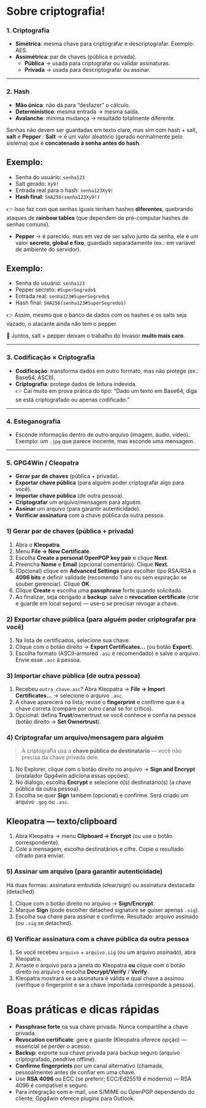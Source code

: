 # Sobre criptografia!

### 1. Criptografia
-   **Simétrica**: mesma chave para criptografar e descriptografar. Exemplo: AES.
-   **Assimétrica**: par de chaves (pública e privada).
    -   **Pública** → usada para criptografar ou validar assinaturas.
    -   **Privada** → usada para descriptografar ou assinar.

----------

### 2. Hash

-   **Mão única**: não dá para “desfazer” o cálculo.
-   **Determinístico**: mesma entrada → mesma saída.
-   **Avalanche**: mínima mudança → resultado totalmente diferente.  

Senhas não devem ser guardadas em texto claro, mas sim com hash + salt, **salt** e **Pepper** : **Salt** → é um valor aleatório (gerado normalmente pelo sistema) que é **concatenado à senha antes do hash**.    

## Exemplo: 
-	Senha do usuário: `senha123` 
-   Salt gerado: `Xy9!`  
-	Entrada real para o hash: `senha123Xy9!`  
-   **Hash final**: `SHA256(senha123Xy9!)`
       
👉 Isso faz com que senhas iguais tenham hashes **diferentes**, quebrando ataques de **rainbow tables** (que dependem de pré-computar hashes de senhas comuns).
    
-   **Pepper** → é parecido, mas em vez de ser salvo junto da senha, ele é um valor **secreto, global e fixo**, guardado separadamente (ex.: em variável de ambiente do servidor).
    
## Exemplo:  
-   Senha do usuário: `senha123`  
-   Pepper secreto: `#SuperSegredo$`  
-   Entrada real: `senha123#SuperSegredo$`  
-   Hash final: `SHA256(senha123#SuperSegredo$)`
        
👉 Assim, mesmo que o banco de dados com os hashes e os salts seja vazado, o atacante ainda não tem o pepper.
    
📌 Juntos, salt + pepper deixam o trabalho do invasor **muito mais caro**.

----------

### 3. Codificação × Criptografia

-   **Codificação**: transforma dados em outro formato, mas não protege (ex.: Base64, ASCII).    
-   **Criptografia**: protege dados de leitura indevida.  
    👉 Cai muito em prova prática do tipo: “Dado um texto em Base64, diga se está criptografado ou apenas codificado.”
    
----------

### 4. Esteganografia

-   Esconde informação dentro de outro arquivo (imagem, áudio, vídeo).  
    Exemplo: um `.jpg` que parece inocente, mas esconde uma mensagem.
    
----------

### 5. GPG4Win / Cleopatra

-   **Gerar par de chaves** (pública + privada).
-   **Exportar chave pública** (para alguém poder criptografar algo para você).
-   **Importar chave pública** (de outra pessoa).
-   **Criptografar** um arquivo/mensagem para alguém.
-   **Assinar** um arquivo (para garantir autenticidade).
-   **Verificar assinatura** com a chave pública da outra pessoa.


### 1) Gerar par de chaves (pública + privada)

1. Abra o **Kleopatra**.
2. Menu **File → New Certificate**.
3. Escolha **Create a personal OpenPGP key pair** e clique **Next**.
4. Preencha **Nome** e **Email** (opcional comentário). Clique **Next**.
5. (Opcional) clique em **Advanced Settings** para escolher tipo RSA/RSA e **4096 bits** e definir validade (recomendo 1 ano ou sem expiração se souber gerenciar). Clique **OK**.
6. Clique **Create** e escolha uma **passphrase** forte quando solicitado.
7. Ao finalizar, seja obrigado a **backup**: salve o **revocation certificate** (crie e guarde em local seguro) — use-o se precisar revogar a chave.

### 2) Exportar chave pública (para alguém poder criptografar pra você)

1. Na lista de certificados, selecione sua chave.
2. Clique com o botão direito → **Export Certificates...** (ou botão **Export**).
3. Escolha formato (ASCII-armored `.asc` é recomendado) e salve o arquivo. Envie esse `.asc` à pessoa.

### 3) Importar chave pública (de outra pessoa)

1. Recebeu `outra_chave.asc`? Abra Kleopatra → **File → Import Certificates...** → selecione o arquivo `.asc`.
2. A chave aparecerá na lista; revise o **fingerprint** e confirme que é a chave correta (compare por outro canal se for crítico).
3. Opcional: defina **Trust**/ownertrust se você conhece e confia na pessoa (botão direito → **Set Ownertrust**).

### 4) Criptografar um arquivo/mensagem para alguém

> A criptografia usa a **chave pública do destinatário** — você não precisa da chave privada dele.

1. No Explorer, clique com o botão direito no arquivo → **Sign and Encrypt** (instalador Gpg4win adiciona essas opções).
2. No diálogo, escolha **Encrypt** e selecione o(s) destinatário(s) (a chave pública da outra pessoa).
3. Escolha se quer **Sign** também (opcional) e confirme. Será criado um arquivo `.gpg` ou `.asc`.

## Kleopatra — texto/clipboard

1. Abra Kleopatra → menu **Clipboard → Encrypt** (ou use o botão correspondente).
2. Cole a mensagem, escolha destinatários e cifre. Copie o resultado cifrado para enviar.

### 5) Assinar um arquivo (para garantir autenticidade)
Há duas formas: assinatura embutida (clear/sign) ou assinatura destacada (detached).

1. Clique com o botão direito no arquivo → **Sign/Encrypt**.
2. Marque **Sign** (pode escolher detached signature se quiser apenas `.sig`).
3. Escolha sua chave para assinar e confirme. Resultado: arquivo assinado (ou `.sig` se detached).

### 6) Verificar assinatura com a chave pública da outra pessoa
1. Se você recebeu `arquivo` + `arquivo.sig` (ou um arquivo assinado), abra Kleopatra.
2. Arraste o arquivo para a janela do Kleopatra **ou** clique com o botão direito no arquivo e escolha **Decrypt/Verify** / **Verify**.
3. Kleopatra mostrará se a assinatura é válida e qual chave a assinou (verifique o fingerprint e se a chave importada corresponde à pessoa).


# Boas práticas e dicas rápidas

* **Passphrase forte** na sua chave privada. Nunca compartilhe a chave privada.
* **Revocation certificate**: gere e guarde (Kleopatra oferece opção) — essencial se perder o acesso.
* **Backup**: exporte sua chave privada para backup seguro (arquivo criptografado, pendrive offline).
* **Confirme fingerprints** por um canal alternativo (chamada, pessoalmente) antes de confiar em uma chave.
* Use **RSA 4096** ou ECC (se preferir; ECC/Ed25519 é moderno) — RSA 4096 é compatível e seguro.
* Para integração com e-mail, use S/MIME ou OpenPGP dependendo do cliente; Gpg4win oferece plugins para Outlook.
